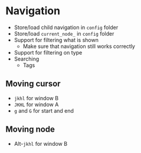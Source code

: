 # Navigation

* Store/load child navigation in `config` folder
* Store/load `current_node_` in `config` folder
* Support for filtering what is shown
  * Make sure that navigation still works correctly
* Support for filtering on type
* Searching
  * Tags

## Moving cursor

* `jkhl` for window B
* `JKHL` for window A
* `g` and `G` for start and end

## Moving node

* Alt-`jkhl` for window B
